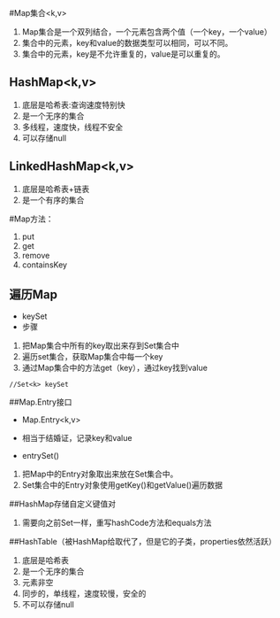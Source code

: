 #Map集合<k,v>
1. Map集合是一个双列结合，一个元素包含两个值（一个key，一个value）
2. 集合中的元素，key和value的数据类型可以相同，可以不同。
3. 集合中的元素，key是不允许重复的，value是可以重复的。

## HashMap<k,v>
1. 底层是哈希表:查询速度特别快
2. 是一个无序的集合
3. 多线程，速度快，线程不安全
4. 可以存储null
## LinkedHashMap<k,v>
1. 底层是哈希表+链表
2. 是一个有序的集合

#Map方法：
1. put
2. get
3. remove
4. containsKey

## 遍历Map
* keySet
* 步骤
1. 把Map集合中所有的key取出来存到Set集合中
2. 遍历set集合，获取Map集合中每一个key
3. 通过Map集合中的方法get（key），通过key找到value
```
//Set<k> keySet
```

##Map.Entry接口 
* Map.Entry<k,v>
* 相当于结婚证，记录key和value

* entrySet()
1. 把Map中的Entry对象取出来放在Set集合中。
2. Set集合中的Entry对象使用getKey()和getValue()遍历数据

##HashMap存储自定义键值对
1. 需要向之前Set一样，重写hashCode方法和equals方法

##HashTable（被HashMap给取代了，但是它的子类，properties依然活跃）
1. 底层是哈希表
2. 是一个无序的集合
3. 元素非空
4. 同步的，单线程，速度较慢，安全的
5. 不可以存储null
